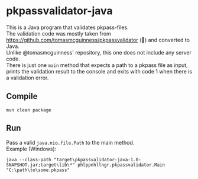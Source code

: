 # pkpassvalidator-java
This is a Java program that validates pkpass-files.<br>
The validation code was mostly taken from <https://github.com/tomasmcguinness/pkpassvalidator> (🙏) and converted to Java.<br>
Unlike @tomasmcguinness' repository, this one does not include any server code.<br>
There is just one `main` method that expects a path to a pkpass file as input, prints the validation result to the console and exits with code 1 when there is a validation error.

## Compile
```
mvn clean package
```

## Run
Pass a valid `java.nio.file.Path` to the main method.<br>
Example (Windows):
```
java --class-path "target\pkpassvalidator-java-1.0-SNAPSHOT.jar;target\lib\*" phlppnhllngr.pkpassvalidator.Main "C:\path\to\some.pkpass" 
```
